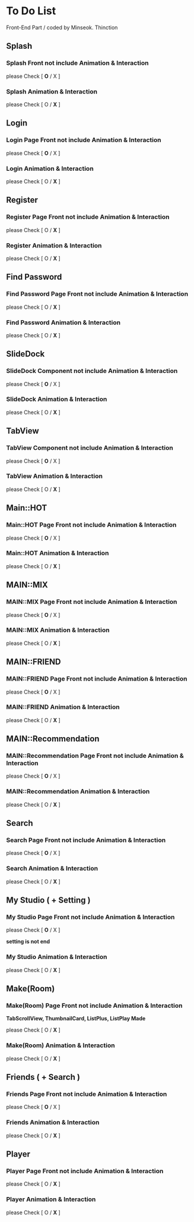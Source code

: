 # To Do List

Front-End Part / coded by Minseok. Thinction

## Splash

### Splash Front not include Animation & Interaction

please Check [ **O** / X ]

### Splash Animation & Interaction

please Check [ O / **X** ]

## Login

### Login Page Front not include Animation & Interaction

please Check [ **O** / X ]

### Login Animation & Interaction

please Check [ O / **X** ]

## Register

### Register Page Front not include Animation & Interaction

please Check [ O / **X** ]

### Register Animation & Interaction

please Check [ O / **X** ]

## Find Password

### Find Password Page Front not include Animation & Interaction

please Check [ O / **X** ]

### Find Password Animation & Interaction

please Check [ O / **X** ]

## SlideDock

### SlideDock Component not include Animation & Interaction

please Check [ **O** / X ]

### SlideDock Animation & Interaction

please Check [ O / **X** ]

## TabView

### TabView Component not include Animation & Interaction

please Check [ **O** / X ]

### TabView Animation & Interaction

please Check [ O / **X** ]

## Main::HOT

### Main::HOT Page Front not include Animation & Interaction

please Check [ **O** / X ]

### Main::HOT Animation & Interaction

please Check [ O / **X** ]

## MAIN::MIX

### MAIN::MIX Page Front not include Animation & Interaction

please Check [ **O** / X ]

### MAIN::MIX Animation & Interaction

please Check [ O / **X** ]

## MAIN::FRIEND

### MAIN::FRIEND Page Front not include Animation & Interaction

please Check [ **O** / X ]

### MAIN::FRIEND Animation & Interaction

please Check [ O / **X** ]

## MAIN::Recommendation

### MAIN::Recommendation Page Front not include Animation & Interaction

please Check [ **O** / X ]

### MAIN::Recommendation Animation & Interaction

please Check [ O / **X** ]

## Search

### Search Page Front not include Animation & Interaction

please Check [ **O** / X ]

### Search Animation & Interaction

please Check [ O / **X** ]

## My Studio ( + Setting )

### My Studio Page Front not include Animation & Interaction

please Check [ **O** / X ]

**setting is not end**

### My Studio Animation & Interaction

please Check [ O / **X** ]

## Make(Room)

### Make(Room) Page Front not include Animation & Interaction

**TabScrollView, ThumbnailCard, ListPlus, ListPlay Made**

please Check [ O / **X** ]

### Make(Room) Animation & Interaction

please Check [ O / **X** ]

## Friends ( + Search )

### Friends Page Front not include Animation & Interaction

please Check [ **O** / X ]

### Friends Animation & Interaction

please Check [ O / **X** ]

## Player

### Player Page Front not include Animation & Interaction

please Check [ O / **X** ]

### Player Animation & Interaction

please Check [ O / **X** ]
